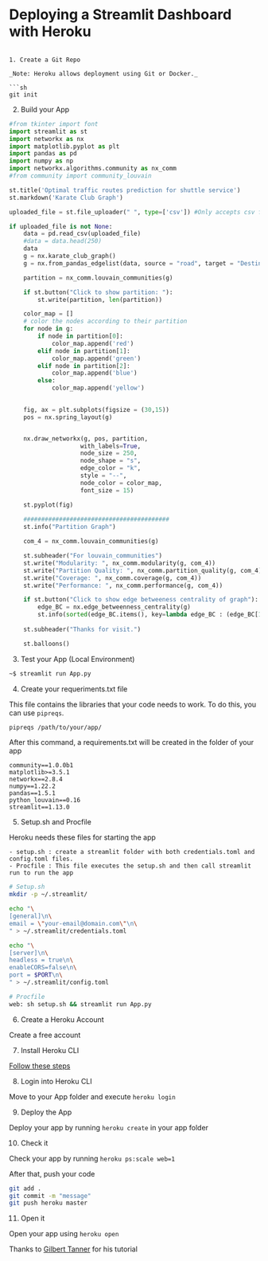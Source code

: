 

# Deploying a Streamlit Dashboard with Heroku


```

1. Create a Git Repo

_Note: Heroku allows deployment using Git or Docker._

```sh
git init
```

2. Build your App

```py
#from tkinter import font
import streamlit as st
import networkx as nx
import matplotlib.pyplot as plt
import pandas as pd
import numpy as np
import networkx.algorithms.community as nx_comm
#from community import community_louvain

st.title('Optimal traffic routes prediction for shuttle service')
st.markdown('Karate Club Graph')

uploaded_file = st.file_uploader(" ", type=['csv']) #Only accepts csv file format

if uploaded_file is not None:     
    data = pd.read_csv(uploaded_file)
    #data = data.head(250)
    data
    g = nx.karate_club_graph()
    g = nx.from_pandas_edgelist(data, source = "road", target = "Destination") #Use the Graph API to create an empty network graph object

    partition = nx_comm.louvain_communities(g)

    if st.button("Click to show partition: "):
        st.write(partition, len(partition))

    color_map = []
    # color the nodes according to their partition
    for node in g:
        if node in partition[0]:
            color_map.append('red')
        elif node in partition[1]:
            color_map.append('green')
        elif node in partition[2]:
            color_map.append('blue')
        else:
            color_map.append('yellow')

    
    fig, ax = plt.subplots(figsize = (30,15))
    pos = nx.spring_layout(g)


    nx.draw_networkx(g, pos, partition, 
                    with_labels=True, 
                    node_size = 250, 
                    node_shape = "s", 
                    edge_color = "k", 
                    style = "--", 
                    node_color = color_map,
                    font_size = 15)

    st.pyplot(fig)
   
    #########################################
    st.info("Partition Graph")

    com_4 = nx_comm.louvain_communities(g)

    st.subheader("For louvain_communities")
    st.write("Modularity: ", nx_comm.modularity(g, com_4))
    st.write("Partition Quality: ", nx_comm.partition_quality(g, com_4))
    st.write("Coverage: ", nx_comm.coverage(g, com_4)) 
    st.write("Performance: ", nx_comm.performance(g, com_4))

    if st.button("Click to show edge betweeness centrality of graph"):
        edge_BC = nx.edge_betweenness_centrality(g)
        st.info(sorted(edge_BC.items(), key=lambda edge_BC : (edge_BC[1], edge_BC[0]), reverse = True))
    
    st.subheader("Thanks for visit.")

    st.balloons()

```

3. Test your App (Local Environment)

```sh
~$ streamlit run App.py
```

4. Create your requeriments.txt file

This file contains the libraries that your code needs to work. To do this, you can use ```pipreqs```.

```sh
pipreqs /path/to/your/app/
```
After this command, a requirements.txt will be created in the folder of your app

```
community==1.0.0b1
matplotlib>=3.5.1
networkx==2.8.4
numpy==1.22.2
pandas==1.5.1
python_louvain==0.16
streamlit==1.13.0

```

5. Setup.sh and Procfile

Heroku needs these files for starting the app

    - setup.sh : create a streamlit folder with both credentials.toml and config.toml files.
    - Procfile : This file executes the setup.sh and then call streamlit run to run the app

```sh
# Setup.sh
mkdir -p ~/.streamlit/

echo "\
[general]\n\
email = \"your-email@domain.com\"\n\
" > ~/.streamlit/credentials.toml

echo "\
[server]\n\
headless = true\n\
enableCORS=false\n\
port = $PORT\n\
" > ~/.streamlit/config.toml
```
```sh
# Procfile
web: sh setup.sh && streamlit run App.py
```

6. Create a Heroku Account

Create a free account

7. Install Heroku CLI

[Follow these steps](https://devcenter.heroku.com/articles/getting-started-with-python#set-up)

8. Login into Heroku CLI

Move to your App folder and execute ```heroku login```

9. Deploy the App

Deploy your app by running ```heroku create``` in your app folder

10. Check it

Check your app by running ```heroku ps:scale web=1```

After that, push your code

```sh
git add .
git commit -m "message"
git push heroku master
```

11. Open it

Open your app using ```heroku open```

Thanks to [Gilbert Tanner](https://gilberttanner.com/blog/deploying-your-streamlit-dashboard-with-heroku) for his tutorial
